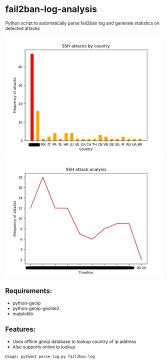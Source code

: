 # fail2ban-log-analysis
Python script to automatically parse fail2ban log and generate statistics on detected attacks

![alt tag](resources/img/attacks-by-country.png)

![alt tag](resources/img/attacks-by-time.png)

## Requirements:
- python-geoip
- python-geoip-geolite2
- matplotlib

## Features:
- Uses offline geoip database to lookup country of ip address
- Also supports online ip lookup

```
Usage: python3 parse-log.py fail2ban.log
```

